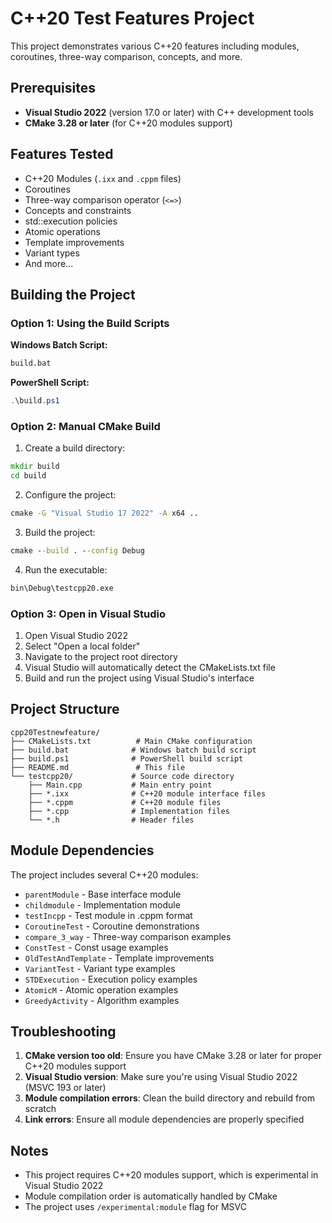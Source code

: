 # C++20 Test Features Project

This project demonstrates various C++20 features including modules, coroutines, three-way comparison, concepts, and more.

## Prerequisites

- **Visual Studio 2022** (version 17.0 or later) with C++ development tools
- **CMake 3.28 or later** (for C++20 modules support)

## Features Tested

- C++20 Modules (`.ixx` and `.cppm` files)
- Coroutines
- Three-way comparison operator (`<=>`)
- Concepts and constraints
- std::execution policies
- Atomic operations
- Template improvements
- Variant types
- And more...

## Building the Project

### Option 1: Using the Build Scripts

**Windows Batch Script:**
```cmd
build.bat
```

**PowerShell Script:**
```powershell
.\build.ps1
```

### Option 2: Manual CMake Build

1. Create a build directory:
```cmd
mkdir build
cd build
```

2. Configure the project:
```cmd
cmake -G "Visual Studio 17 2022" -A x64 ..
```

3. Build the project:
```cmd
cmake --build . --config Debug
```

4. Run the executable:
```cmd
bin\Debug\testcpp20.exe
```

### Option 3: Open in Visual Studio

1. Open Visual Studio 2022
2. Select "Open a local folder"
3. Navigate to the project root directory
4. Visual Studio will automatically detect the CMakeLists.txt file
5. Build and run the project using Visual Studio's interface

## Project Structure

```
cpp20Testnewfeature/
├── CMakeLists.txt          # Main CMake configuration
├── build.bat              # Windows batch build script
├── build.ps1              # PowerShell build script
├── README.md               # This file
└── testcpp20/             # Source code directory
    ├── Main.cpp           # Main entry point
    ├── *.ixx              # C++20 module interface files
    ├── *.cppm             # C++20 module files
    ├── *.cpp              # Implementation files
    └── *.h                # Header files
```

## Module Dependencies

The project includes several C++20 modules:
- `parentModule` - Base interface module
- `childmodule` - Implementation module
- `testIncpp` - Test module in .cppm format
- `CoroutineTest` - Coroutine demonstrations
- `compare_3_way` - Three-way comparison examples
- `ConstTest` - Const usage examples
- `OldTestAndTemplate` - Template improvements
- `VariantTest` - Variant type examples
- `STDExecution` - Execution policy examples
- `AtomicM` - Atomic operation examples
- `GreedyActivity` - Algorithm examples

## Troubleshooting

1. **CMake version too old**: Ensure you have CMake 3.28 or later for proper C++20 modules support
2. **Visual Studio version**: Make sure you're using Visual Studio 2022 (MSVC 193 or later)
3. **Module compilation errors**: Clean the build directory and rebuild from scratch
4. **Link errors**: Ensure all module dependencies are properly specified

## Notes

- This project requires C++20 modules support, which is experimental in Visual Studio 2022
- Module compilation order is automatically handled by CMake
- The project uses `/experimental:module` flag for MSVC

